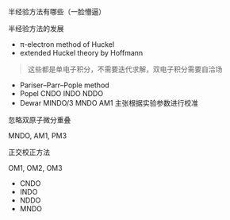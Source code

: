 半经验方法有哪些（一脸懵逼）

半经验方法的发展
- π-electron method of Huckel
- extended Huckel theory by Hoffmann
> 这些都是单电子积分，不需要迭代求解，双电子积分需要自洽场
- Pariser–Parr–Pople method 
- Popel CNDO INDO NDDO
- Dewar MINDO/3 MNDO AM1 主张根据实验参数进行校准

忽略双原子微分重叠

MNDO, AM1, PM3

正交校正方法

OM1, OM2, OM3

- CNDO
- INDO
- NDDO
- MNDO
